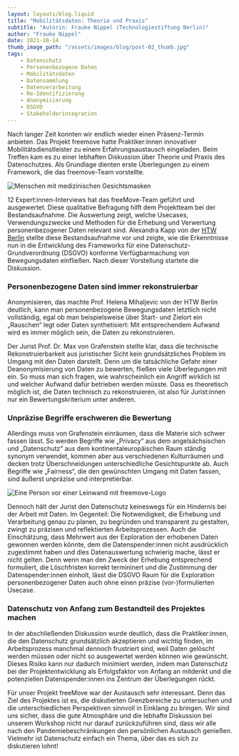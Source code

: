 ```yaml
---
layout: layouts/blog.liquid
title: "Mobilitätsdaten: Theorie und Praxis"
subtitle: "Autorin: Frauke Nippel (Technologiestiftung Berlin)"
author: "Frauke Nippel"
date: 2021-10-14
thumb_image_path: "/assets/images/blog/post-02_thumb.jpg"
tags: 
    - Datenschutz
    - Personenbezogene Daten
    - Mobilitätsdaten
    - Datensammlung
    - Datenverarbeitung
    - Re-Identifizierung
    - Anonymisierung
    - DSGVO
    - Stakeholderintegration
---
```


Nach langer Zeit konnten wir endlich wieder einen Präsenz-Termin anbieten. Das Projekt freemove hatte Praktiker:innen innovativer Mobilitätsdienstleister zu einem Erfahrungsaustausch eingeladen. Beim Treffen kam es zu einer lebhaften Diskussion über Theorie und Praxis des Datenschutzes. Als Grundlage dienten erste Überlegungen zu einem Framework, die das freemove-Team vorstellte.

![Menschen mit medizinischen Gesichtsmasken](/assets/images/blog/Bild_1_-_Workshop_Okt_2021.jpeg)

12 Expert:innen-Interviews hat das freeMove-Team geführt und ausgewertet. Diese qualitative Befragung hilft dem Projektteam bei der Bestandsaufnahme. Die Auswertung zeigt, welche Usecases, Verwendungszwecke und Methoden für die Erhebung und Verwertung personenbezogener Daten relevant sind. Alexandra Kapp von der [HTW Berlin](https://www.htw-berlin.de/) stellte diese Bestandsaufnahme vor und zeigte, wie die Erkenntnisse nun in die Entwicklung des Frameworks für eine Datenschutz-Grundverordnung (DSGVO) konforme Verfügbarmachung von Bewegungsdaten einfließen.
Nach dieser Vorstellung startete die Diskussion.

### Personenbezogene Daten sind immer rekonstruierbar

Anonymisieren, das machte Prof. Helena Mihaljevic von der HTW Berlin deutlich, kann man personenbezogene Bewegungsdaten letztlich nicht vollständig, egal ob man beispielsweise über Start- und Zielort ein „Rauschen“ legt oder Daten synthetisiert: Mit entsprechendem Aufwand wird es immer möglich sein, die Daten zu rekonstruieren.

Der Jurist Prof. Dr. Max von Grafenstein stellte klar, dass die technische Rekonstruierbarkeit aus juristischer Sicht kein grundsätzliches Problem im Umgang mit den Daten darstellt. Denn um die tatsächliche Gefahr einer Deanonymisierung von Daten zu bewerten, fließen viele Überlegungen mit ein. So muss man sich fragen, wie wahrscheinlich ein Angriff wirklich ist und welcher Aufwand dafür betrieben werden müsste. Dass es theoretisch möglich ist, die Daten technisch zu rekonstruieren, ist also für Jurist:innen nur ein Bewertungskriterium unter anderen.

### Unpräzise Begriffe erschweren die Bewertung

Allerdings muss von Grafenstein einräumen, dass die Materie sich schwer fassen lässt. So werden Begriffe wie „Privacy“ aus dem angelsächsischen und „Datenschutz“ aus dem kontinentaleuropäischen Raum ständig synonym verwendet, kommen aber aus verschiedenen Kulturräumen und decken trotz Überschneidungen unterschiedliche Gesichtspunkte ab. Auch Begriffe wie „Fairness“, die den gewünschten Umgang mit Daten fassen, sind äußerst unpräzise und interpretierbar.

![Eine Person vor einer Leinwand mit freemove-Logo](/assets/images/blog/Bild_2_Workshop_Okt_2021.webp)

Dennoch hält der Jurist den Datenschutz keineswegs für ein Hindernis bei der Arbeit mit Daten. Im Gegenteil: Die Notwendigkeit, die Erhebung und Verarbeitung genau zu planen, zu begründen und transparent zu gestalten, zwingt zu präzisen und reflektierten Arbeitsprozessen. Auch die Einschätzung, dass Mehrwert aus der Exploration der erhobenen Daten gewonnen werden könnte, dem die Datenspender:innen nicht ausdrücklich zugestimmt haben und dies Datenauswertung schwierig mache, lässt er nicht gelten. Denn wenn man den Zweck der Erhebung entsprechend formuliert, die Löschfristen korrekt termininert und die Zustimmung der Datenspender:innen einholt, lässt die DSGVO Raum für die Exploration personenbezogener Daten auch ohne einen präzise (vor-)formulierten Usecase.

### Datenschutz von Anfang zum Bestandteil des Projektes machen

In der abschließenden Diskussion wurde deutlich, dass die Praktiker:innen, die den Datenschutz grundsätzlich akzeptieren und wichtig finden, im Arbeitsprozess manchmal dennoch frustriert sind, weil Daten gelöscht werden müssen oder nicht so ausgewertet werden können wie gewünscht. Dieses Risiko kann nur dadurch minimiert werden, indem man Datenschutz bei der Projektentwicklung als Erfolgsfaktor von Anfang an mitdenkt und die potenziellen Datenspender:innen ins Zentrum der Überlegungen rückt.

Für unser Projekt freeMove war der Austausch sehr interessant. Denn das Ziel des Projektes ist es, die diskutierten Grenzbereiche zu untersuchen und die unterschiedlichen Perspektiven sinnvoll in Einklang zu bringen. Wir sind uns sicher, dass die gute Atmosphäre und die lebhafte Diskussion bei unserem Workshop nicht nur darauf zurückzuführen sind, dass wir alle nach den Pandemiebeschränkungen den persönlichen Austausch genießen. Vielmehr ist Datenschutz einfach ein Thema, über das es sich zu diskutieren lohnt!
